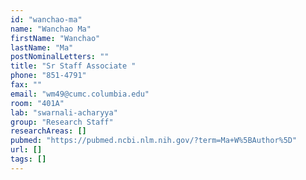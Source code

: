 ```yaml
---
id: "wanchao-ma"
name: "Wanchao Ma"
firstName: "Wanchao"
lastName: "Ma"
postNominalLetters: ""
title: "Sr Staff Associate "
phone: "851-4791"
fax: ""
email: "wm49@cumc.columbia.edu"
room: "401A"
lab: "swarnali-acharyya"
group: "Research Staff"
researchAreas: []
pubmed: "https://pubmed.ncbi.nlm.nih.gov/?term=Ma+W%5BAuthor%5D"
url: []
tags: []
---
```

